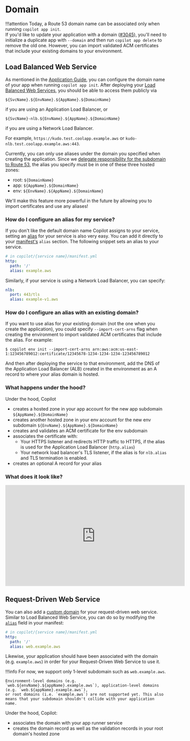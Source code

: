 # Domain

!!!attention
    Today, a Route 53 domain name can be associated only when running `copilot app init`.  
    If you'd like to update your application with a domain ([#3045](https://github.com/aws/copilot-cli/issues/3045)),
    you'll need to initialize a duplicate app with `--domain` and then run `copilot app delete` to
    remove the old one. However, you can import validated ACM certificates that include your existing domains to your environment.

## Load Balanced Web Service
As mentioned in the [Application Guide](../concepts/applications.en.md#additional-app-configurations), you can configure the domain name of your app when running `copilot app init`. After deploying your [Load Balanced Web Services](../concepts/services.en.md#load-balanced-web-service), you should be able to access them publicly via

```
${SvcName}.${EnvName}.${AppName}.${DomainName}
```

if you are using an Application Load Balancer, or

```
${SvcName}-nlb.${EnvName}.${AppName}.${DomainName}
```

if you are using a Network Load Balancer.

For example, `https://kudo.test.coolapp.example.aws` or `kudo-nlb.test.coolapp.example.aws:443`.


Currently, you can only use aliases under the domain you specified when creating the application. Since we [delegate responsibility for the subdomain to Route 53](https://docs.aws.amazon.com/Route53/latest/DeveloperGuide/CreatingNewSubdomain.html#UpdateDNSParentDomain), the alias you specify must be in one of these three hosted zones:

- root: `${DomainName}`
- app: `${AppName}.${DomainName}`
- env: `${EnvName}.${AppName}.${DomainName}`

We'll make this feature more powerful in the future by allowing you to import certificates and use any aliases!

### How do I configure an alias for my service?
If you don't like the default domain name Copilot assigns to your service, setting an [alias](https://docs.aws.amazon.com/Route53/latest/DeveloperGuide/resource-record-sets-choosing-alias-non-alias.html) for your service is also very easy. You can add it directly to your [manifest's](../manifest/overview.en.md) `alias` section.
The following snippet sets an alias to your service.

``` yaml
# in copilot/{service name}/manifest.yml
http:
  path: '/'
  alias: example.aws
```

Similarly, if your service is using a Network Load Balancer, you can specify:
```yaml
nlb:
  port: 443/tls
  alias: example-v1.aws
```

### How do I configure an alias with an existing domain?
If you want to use alias for your existing domain (not the one when you create the application), you could specify `--import-cert-arns` flag when creating the environment to import validated ACM certificates that include the alias. For example:

```
$ copilot env init --import-cert-arns arn:aws:acm:us-east-1:123456789012:certificate/12345678-1234-1234-1234-123456789012
```

And then after deploying the service to that environment, add the DNS of the Application Load Balancer (ALB) created in the environment as an A record to where your alias domain is hosted.

### What happens under the hood?
Under the hood, Copilot

* creates a hosted zone in your app account for the new app subdomain `${AppName}.${DomainName}`
* creates another hosted zone in your env account for the new env subdomain `${EnvName}.${AppName}.${DomainName}`
* creates and validates an ACM certificate for the env subdomain
* associates the certificate with:
    - Your HTTPS listener and redirects HTTP traffic to HTTPS, if the alias is used for the Application Load Balancer (`http.alias`)
    - Your network load balancer's TLS listener, if the alias is for `nlb.alias` and TLS termination is enabled.
* creates an optional A record for your alias

### What does it look like?

<iframe width="560" height="315" src="https://www.youtube.com/embed/Oyr-n59mVjI" title="YouTube video player" frameborder="0" allow="accelerometer; autoplay; clipboard-write; encrypted-media; gyroscope; picture-in-picture" allowfullscreen></iframe>

## Request-Driven Web Service
You can also add a [custom domain](https://docs.aws.amazon.com/apprunner/latest/dg/manage-custom-domains.html) for your request-driven web service.
Similar to Load Balanced Web Service, you can do so by modifying the [`alias`](../manifest/rd-web-service.en.md#http-alias) field in your manifest:
```yaml
# in copilot/{service name}/manifest.yml
http:
  path: '/'
  alias: web.example.aws
```

Likewise, your application should have been associated with the domain (e.g. `example.aws`) in order for your Request-Driven Web Service to use it.

!!!info
    For now, we support only 1-level subdomain such as `web.example.aws`.

    Environment-level domains (e.g. `web.${envName}.${appName}.example.aws`), application-level domains (e.g. `web.${appName}.example.aws`),
    or root domains (i.e. `example.aws`) are not supported yet. This also means that your subdomain shouldn't collide with your application name.

Under the hood, Copilot:

* associates the domain with your app runner service
* creates the domain record as well as the validation records in your root domain's hosted zone
